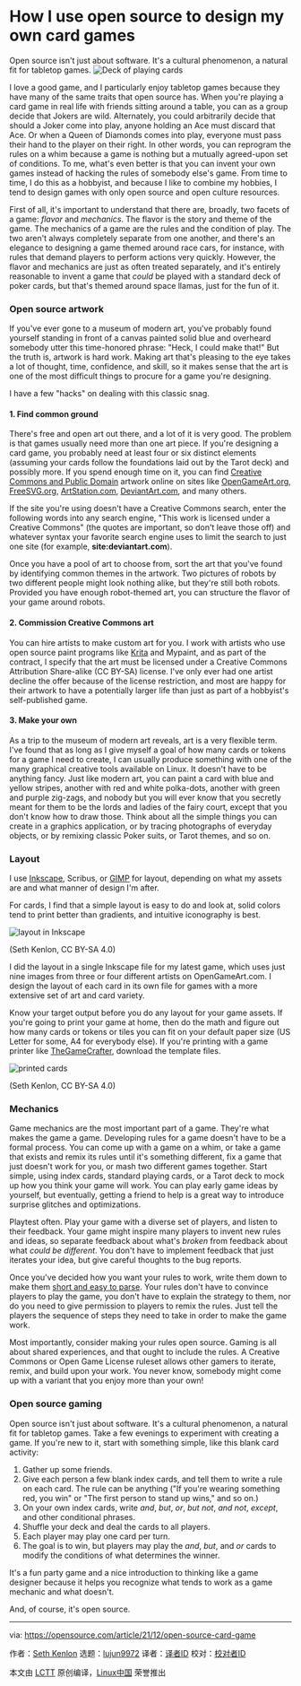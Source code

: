 [#]: subject: "How I use open source to design my own card games"
[#]: via: "https://opensource.com/article/21/12/open-source-card-game"
[#]: author: "Seth Kenlon https://opensource.com/users/seth"
[#]: collector: "lujun9972"
[#]: translator: "hadisi1993"
[#]: reviewer: " "
[#]: publisher: " "
[#]: url: " "

How I use open source to design my own card games
======
Open source isn't just about software. It's a cultural phenomenon, a
natural fit for tabletop games.
![Deck of playing cards][1]

I love a good game, and I particularly enjoy tabletop games because they have many of the same traits that open source has. When you're playing a card game in real life with friends sitting around a table, you can as a group decide that Jokers are wild. Alternately, you could arbitrarily decide that should a Joker come into play, anyone holding an Ace must discard that Ace. Or when a Queen of Diamonds comes into play, everyone must pass their hand to the player on their right. In other words, you can reprogram the rules on a whim because a game is nothing but a mutually agreed-upon set of conditions. To me, what's even better is that you can invent your own games instead of hacking the rules of somebody else's game. From time to time, I do this as a hobbyist, and because I like to combine my hobbies, I tend to design games with only open source and open culture resources.

First of all, it's important to understand that there are, broadly, two facets of a game: _flavor_ and _mechanics_. The flavor is the story and theme of the game. The mechanics of a game are the rules and the condition of play. The two aren't always completely separate from one another, and there's an elegance to designing a game themed around race cars, for instance, with rules that demand players to perform actions very quickly. However, the flavor and mechanics are just as often treated separately, and it's entirely reasonable to invent a game that _could_ be played with a standard deck of poker cards, but that's themed around space llamas, just for the fun of it.

### Open source artwork

If you've ever gone to a museum of modern art, you've probably found yourself standing in front of a canvas painted solid blue and overheard somebody utter this time-honored phrase: "Heck, I could make that!" But the truth is, artwork is hard work. Making art that's pleasing to the eye takes a lot of thought, time, confidence, and skill, so it makes sense that the art is one of the most difficult things to procure for a game you're designing.

I have a few "hacks" on dealing with this classic snag.

#### 1\. Find common ground

There's free and open art out there, and a lot of it is very good. The problem is that games usually need more than one art piece. If you're designing a card game, you probably need at least four or six distinct elements (assuming your cards follow the foundations laid out by the Tarot deck) and possibly more. If you spend enough time on it, you can find [Creative Commons and Public Domain][2] artwork online on sites like [OpenGameArt.org][3], [FreeSVG.org][4], [ArtStation.com][5], [DeviantArt.com][6], and many others.

If the site you're using doesn't have a Creative Commons search, enter the following words into any search engine, "This work is licensed under a Creative Commons" (the quotes are important, so don't leave those off) and whatever syntax your favorite search engine uses to limit the search to just one site (for example, **site:deviantart.com**).

Once you have a pool of art to choose from, sort the art that you've found by identifying common themes in the artwork. Two pictures of robots by two different people might look nothing alike, but they're still both robots. Provided you have enough robot-themed art, you can structure the flavor of your game around robots.

#### 2\. Commission Creative Commons art

You can hire artists to make custom art for you. I work with artists who use open source paint programs like [Krita][7] and Mypaint, and as part of the contract, I specify that the art must be licensed under a Creative Commons Attribution Share-alike (CC BY-SA) license. I've only ever had one artist decline the offer because of the license restriction, and most are happy for their artwork to have a potentially larger life than just as part of a hobbyist's self-published game.

#### 3\. Make your own

As a trip to the museum of modern art reveals, art is a very flexible term. I've found that as long as I give myself a goal of how many cards or tokens for a game I need to create, I can usually produce something with one of the many graphical creative tools available on Linux. It doesn't have to be anything fancy. Just like modern art, you can paint a card with blue and yellow stripes, another with red and white polka-dots, another with green and purple zig-zags, and nobody but you will ever know that you secretly meant for them to be the lords and ladies of the fairy court, except that you don't know how to draw those. Think about all the simple things you can create in a graphics application, or by tracing photographs of everyday objects, or by remixing classic Poker suits, or Tarot themes, and so on.

### Layout

I use [Inkscape][8], Scribus, or [GIMP][9] for layout, depending on what my assets are and what manner of design I'm after.

For cards, I find that a simple layout is easy to do and look at, solid colors tend to print better than gradients, and intuitive iconography is best.

![layout in Inkscape][10]

(Seth Kenlon, CC BY-SA 4.0)

I did the layout in a single Inkscape file for my latest game, which uses just nine images from three or four different artists on OpenGameArt.com. I design the layout of each card in its own file for games with a more extensive set of art and card variety.

Know your target output before you do any layout for your game assets. If you're going to print your game at home, then do the math and figure out how many cards or tokens or tiles you can fit on your default paper size (US Letter for some, A4 for everybody else). If you're printing with a game printer like [TheGameCrafter][11], download the template files.

![printed cards][12]

(Seth Kenlon, CC BY-SA 4.0)

### Mechanics

Game mechanics are the most important part of a game. They're what makes the game a game. Developing rules for a game doesn't have to be a formal process. You can come up with a game on a whim, or take a game that exists and remix its rules until it's something different, fix a game that just doesn't work for you, or mash two different games together. Start simple, using index cards, standard playing cards, or a Tarot deck to mock up how you think your game will work. You can play early game ideas by yourself, but eventually, getting a friend to help is a great way to introduce surprise glitches and optimizations.

Playtest often. Play your game with a diverse set of players, and listen to their feedback. Your game might inspire many players to invent new rules and ideas, so separate feedback about what's _broken_ from feedback about what _could be different_. You don't have to implement feedback that just iterates your idea, but give careful thoughts to the bug reports.

Once you've decided how you want your rules to work, write them down to make them [short and easy to parse][13]. Your rules don't have to convince players to play the game, you don't have to explain the strategy to them, nor do you need to give permission to players to remix the rules. Just tell the players the sequence of steps they need to take in order to make the game work.

Most importantly, consider making your rules open source. Gaming is all about shared experiences, and that ought to include the rules. A Creative Commons or Open Game License ruleset allows other gamers to iterate, remix, and build upon your work. You never know, somebody might come up with a variant that you enjoy more than your own!

### Open source gaming

Open source isn't just about software. It's a cultural phenomenon, a natural fit for tabletop games. Take a few evenings to experiment with creating a game. If you're new to it, start with something simple, like this blank card activity:

  1. Gather up some friends.
  2. Give each person a few blank index cards, and tell them to write a rule on each card. The rule can be anything ("If you're wearing something red, you win" or "The first person to stand up wins," and so on.)
  3. On your own index cards, write _and_, _but_, _or_, _but not_, _and not_, _except_, and other conditional phrases.
  4. Shuffle your deck and deal the cards to all players.
  5. Each player may play one card per turn.
  6. The goal is to win, but players may play the _and_, _but_, and _or_ cards to modify the conditions of what determines the winner.



It's a fun party game and a nice introduction to thinking like a game designer because it helps you recognize what tends to work as a game mechanic and what doesn't.

And, of course, it's open source.

--------------------------------------------------------------------------------

via: https://opensource.com/article/21/12/open-source-card-game

作者：[Seth Kenlon][a]
选题：[lujun9972][b]
译者：[译者ID](https://github.com/译者ID)
校对：[校对者ID](https://github.com/校对者ID)

本文由 [LCTT](https://github.com/LCTT/TranslateProject) 原创编译，[Linux中国](https://linux.cn/) 荣誉推出

[a]: https://opensource.com/users/seth
[b]: https://github.com/lujun9972
[1]: https://opensource.com/sites/default/files/styles/image-full-size/public/lead-images/rich-smith-unsplash.jpg?itok=uzzS0gRa (Deck of playing cards)
[2]: https://opensource.com/article/20/1/what-creative-commons
[3]: https://opensource.com/article/21/12/opengameart.org/
[4]: http://freesvg.org
[5]: http://artstation.com
[6]: http://deviantart.com
[7]: https://opensource.com/article/21/12/krita-digital-paint
[8]: https://opensource.com/article/21/12/linux-draw-inkscape
[9]: https://opensource.com/content/cheat-sheet-gimp
[10]: https://opensource.com/sites/default/files/inkscape-layout.jpg (Layout in Inkscape)
[11]: https://www.thegamecrafter.com/
[12]: https://opensource.com/sites/default/files/cards-printed_0.jpg (Printed cards)
[13]: https://opensource.com/life/16/11/software-documentation-tabletop-gaming
